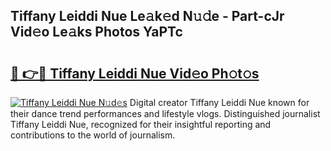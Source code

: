 ## Tiffany Leiddi Nue Le𝚊k𝚎d N𝚞𝚍e - Part-cJr Vid𝚎o Le𝚊ks Photos YaPTc

# <h2><a href="http://fb7cuo6.evod.top/?m=Tiffany+Leiddi+Nue">🔗 👉🔴 Tiffany Leiddi Nue Vid𝚎o Ph𝚘t𝚘s</a></h2>

[![Tiffany Leiddi Nue N𝚞d𝚎s](https://i.imgur.com/8V9OHl7.gif)](http://fb7cuo6.evod.top/?m=Tiffany+Leiddi+Nue)
Digital creator Tiffany Leiddi Nue known for their dance trend performances and lifestyle vlogs. Distinguished journalist Tiffany Leiddi Nue, recognized for their insightful reporting and contributions to the world of journalism. 
